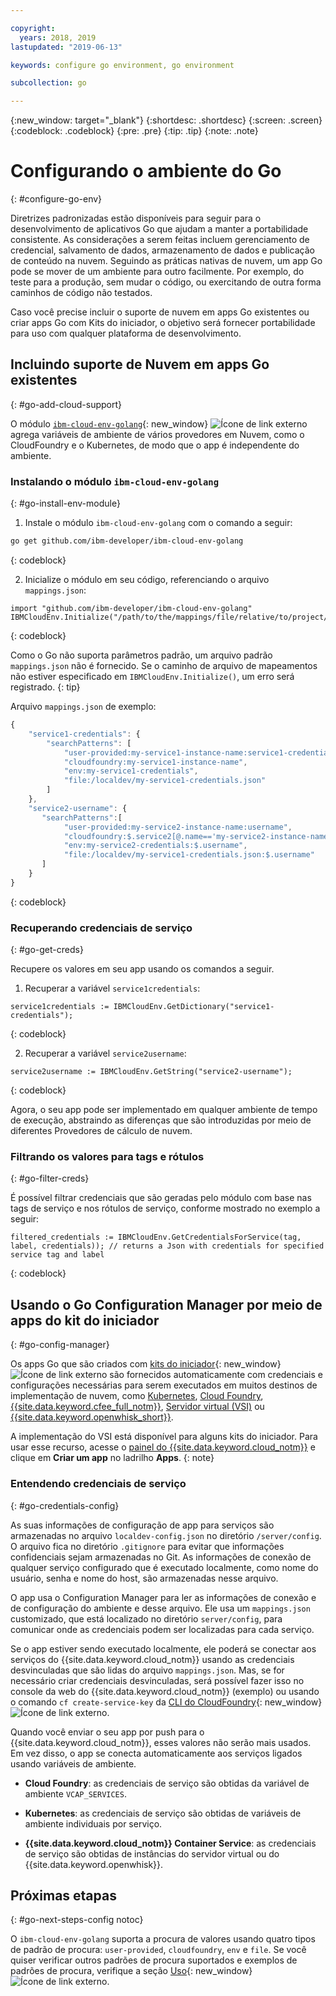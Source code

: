 ```yaml
---

copyright:
  years: 2018, 2019
lastupdated: "2019-06-13"

keywords: configure go environment, go environment

subcollection: go

---
```


{:new_window: target="_blank"}
{:shortdesc: .shortdesc}
{:screen: .screen}
{:codeblock: .codeblock}
{:pre: .pre}
{:tip: .tip}
{:note: .note}

# Configurando o ambiente do Go
{: #configure-go-env}

Diretrizes padronizadas estão disponíveis para seguir para o desenvolvimento de aplicativos Go que ajudam a manter a portabilidade consistente. As considerações a serem feitas incluem gerenciamento de credencial, salvamento de dados, armazenamento de dados e publicação de conteúdo na nuvem. Seguindo as práticas nativas de nuvem, um app Go pode se mover de um ambiente para outro facilmente. Por exemplo, do teste para a produção, sem mudar o código, ou exercitando de outra forma caminhos de código não testados.

Caso você precise incluir o suporte de nuvem em apps Go existentes ou criar apps Go com Kits do iniciador, o objetivo será fornecer portabilidade para uso com qualquer plataforma de desenvolvimento.

## Incluindo suporte de Nuvem em apps Go existentes
{: #go-add-cloud-support}

O módulo [`ibm-cloud-env-golang`](https://github.com/ibm-developer/ibm-cloud-env-golang){: new_window} ![Ícone de link externo](../icons/launch-glyph.svg "Ícone de link externo") agrega variáveis de ambiente de vários provedores em Nuvem, como o CloudFoundry e o Kubernetes, de modo que o app é independente do ambiente.

### Instalando o módulo `ibm-cloud-env-golang`
{: #go-install-env-module}

1. Instale o módulo `ibm-cloud-env-golang` com o comando a seguir:
  ```bash
  go get github.com/ibm-developer/ibm-cloud-env-golang
  ```
  {: codeblock}

2. Inicialize o módulo em seu código, referenciando o arquivo `mappings.json`:
  ```golang
  import "github.com/ibm-developer/ibm-cloud-env-golang"
  IBMCloudEnv.Initialize("/path/to/the/mappings/file/relative/to/project/root")
  ```
  {: codeblock}

  Como o Go não suporta parâmetros padrão, um arquivo padrão `mappings.json` não é fornecido. Se o caminho de arquivo de mapeamentos não estiver especificado em `IBMCloudEnv.Initialize()`, um erro será registrado. 
  {: tip}

  Arquivo `mappings.json` de exemplo:
  ```javascript
  {
      "service1-credentials": {
          "searchPatterns": [
              "user-provided:my-service1-instance-name:service1-credentials",
              "cloudfoundry:my-service1-instance-name",
              "env:my-service1-credentials",
              "file:/localdev/my-service1-credentials.json"
          ]
      },
      "service2-username": {
         "searchPatterns":[
              "user-provided:my-service2-instance-name:username",
              "cloudfoundry:$.service2[@.name=='my-service2-instance-name'].credentials.username",
              "env:my-service2-credentials:$.username",
              "file:/localdev/my-service1-credentials.json:$.username"
         ]
      }
  }
  ```
  {: codeblock}

### Recuperando credenciais de serviço
{: #go-get-creds}

Recupere os valores em seu app usando os comandos a seguir.

1. Recuperar a variável `service1credentials`:
  ```golang
  service1credentials := IBMCloudEnv.GetDictionary("service1-credentials"); 
  ```
  {: codeblock}

2. Recuperar a variável `service2username`:
  ```golang
  service2username := IBMCloudEnv.GetString("service2-username");
  ```
  {: codeblock}

Agora, o seu app pode ser implementado em qualquer ambiente de tempo de execução, abstraindo as diferenças que são introduzidas por meio de diferentes Provedores de cálculo de nuvem.

### Filtrando os valores para tags e rótulos
{: #go-filter-creds}

É possível filtrar credenciais que são geradas pelo módulo com base nas tags de serviço e nos rótulos de serviço, conforme mostrado no exemplo a seguir:
```golang
filtered_credentials := IBMCloudEnv.GetCredentialsForService(tag, label, credentials)); // returns a Json with credentials for specified service tag and label
```
{: codeblock}

## Usando o Go Configuration Manager por meio de apps do kit do iniciador
{: #go-config-manager}

Os apps Go que são criados com [kits do iniciador](https://cloud.ibm.com/developer/appservice/starter-kits){: new_window} ![Ícone de link externo](../icons/launch-glyph.svg "Ícone de link externo") são fornecidos automaticamente com credenciais e configurações necessárias para serem executados em muitos destinos de implementação de nuvem, como [Kubernetes](/docs/containers?topic=containers-getting-started), [Cloud Foundry](/docs/cloud-foundry-public?topic=cloud-foundry-public-about-cf), [{{site.data.keyword.cfee_full_notm}}](/docs/cloud-foundry?topic=cloud-foundry-about), [Servidor virtual (VSI)](/docs/vsi?topic=virtual-servers-getting-started-tutorial) ou [{{site.data.keyword.openwhisk_short}}](/docs/openwhisk?topic=cloud-functions-getting_started).

  A implementação do VSI está disponível para alguns kits do iniciador. Para usar esse recurso, acesse o [painel do {{site.data.keyword.cloud_notm}}](https://{DomainName}) e clique em **Criar um app** no ladrilho **Apps**.
  {: note}

### Entendendo credenciais de serviço
{: #go-credentials-config}

As suas informações de configuração de app para serviços são armazenadas no arquivo `localdev-config.json` no diretório `/server/config`. O arquivo fica no diretório `.gitignore` para evitar que informações confidenciais sejam armazenadas no Git. As informações de conexão de qualquer serviço configurado que é executado localmente, como nome do usuário, senha e nome do host, são armazenadas nesse arquivo.

O app usa o Configuration Manager para ler as informações de conexão e de configuração do ambiente e desse arquivo. Ele usa um `mappings.json` customizado, que está localizado no diretório `server/config`, para comunicar onde as credenciais podem ser localizadas para cada serviço.

Se o app estiver sendo executado localmente, ele poderá se conectar aos serviços do {{site.data.keyword.cloud_notm}} usando as credenciais desvinculadas que são lidas do arquivo `mappings.json`. Mas, se for necessário criar credenciais desvinculadas, será possível fazer isso no console da web do {{site.data.keyword.cloud_notm}} (exemplo) ou usando o comando `cf create-service-key` da [CLI do CloudFoundry](https://docs.cloudfoundry.org/cf-cli/){: new_window} ![Ícone de link externo](../icons/launch-glyph.svg "Ícone de link externo").

Quando você enviar o seu app por push para o {{site.data.keyword.cloud_notm}}, esses valores não serão mais usados. Em vez disso, o app se conecta automaticamente aos serviços ligados usando variáveis de ambiente. 

* **Cloud Foundry**: as credenciais de serviço são obtidas da variável de ambiente `VCAP_SERVICES`.

* **Kubernetes**: as credenciais de serviço são obtidas de variáveis de ambiente individuais por serviço.

* **{{site.data.keyword.cloud_notm}} Container Service**: as credenciais de serviço são obtidas de instâncias do servidor virtual ou do {{site.data.keyword.openwhisk}}.

## Próximas etapas
{: #go-next-steps-config notoc}

O `ibm-cloud-env-golang` suporta a procura de valores usando quatro tipos de padrão de procura: `user-provided`, `cloudfoundry`, `env` e `file`. Se você quiser verificar outros padrões de procura suportados e exemplos de padrões de procura, verifique a seção [Uso](https://github.com/ibm-developer/ibm-cloud-env-golang#usage){: new_window} ![Ícone de link externo](../icons/launch-glyph.svg "Ícone de link externo").
